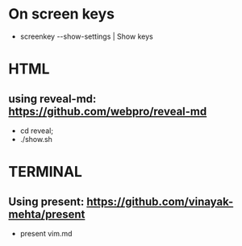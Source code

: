 # On screen keys
* screenkey --show-settings | Show keys

# HTML
## using reveal-md: https://github.com/webpro/reveal-md
* cd reveal;
* ./show.sh

# TERMINAL
## Using present: https://github.com/vinayak-mehta/present
* present vim.md

